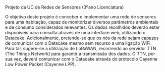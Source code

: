 Projeto da UC de Redes de Sensores (3ºano Licenciatura)

O objetivo deste projeto é conceber e implementar uma rede de sensores para uma habitação, capaz de monitorizar diversos parâmetros ambientais e de consumo considerados relevantes. Os dados recolhidos deverão estar disponíveis para consulta através de uma interface web, utilizando o Datacake. Adicionalmente, pretende-se que os nós da rede sejam capazes de comunicar com o Datacake mesmo sem recurso a uma ligação WiFi. Para tal, sugere-se a utilização de LoRaWAN, recorrendo ao servidor TTN (The Things Network) para garantir a transmissão dos dados. O TTN, por sua vez, deverá comunicar com o Datacake através do protocolo Cayenne Low Power Packet (Cayenne LPP).

